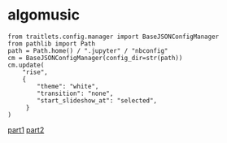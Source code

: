 # algomusic

```
from traitlets.config.manager import BaseJSONConfigManager
from pathlib import Path
path = Path.home() / ".jupyter" / "nbconfig"
cm = BaseJSONConfigManager(config_dir=str(path))
cm.update(
    "rise",
    {
        "theme": "white",
        "transition": "none",
        "start_slideshow_at": "selected",
     }
)
```

[part1](https://nbviewer.jupyter.org/github/true-grue/algomusic/blob/master/algomusic_part1.ipynb)
[part2](https://nbviewer.jupyter.org/github/true-grue/algomusic/blob/master/algomusic_part2.ipynb)

